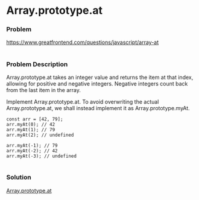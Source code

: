 # Array.prototype.at

### Problem

https://www.greatfrontend.com/questions/javascript/array-at

#

### Problem Description

Array.prototype.at takes an integer value and returns the item at that index, allowing for positive and negative integers. Negative integers count back from the last item in the array.

Implement Array.prototype.at. To avoid overwriting the actual Array.prototype.at, we shall instead implement it as Array.prototype.myAt.

```
const arr = [42, 79];
arr.myAt(0); // 42
arr.myAt(1); // 79
arr.myAt(2); // undefined

arr.myAt(-1); // 79
arr.myAt(-2); // 42
arr.myAt(-3); // undefined

```

#

### Solution

[Array.prototype.at](./arrayPrototypeAt/arrayPrototypeAt.js)